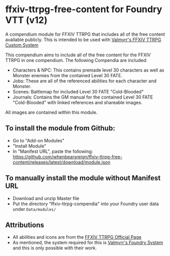 # ffxiv-ttrpg-free-content for Foundry VTT (v12)
A compendium module for FFXIV TTRPG that includes all of the free content available publicly. This is intended to be used with [Valmyrr's FFXIV TTRPG Custom System](https://github.com/Valamyrr/FFxivTTRPG)

This compendium aims to include all of the free content for the FFXIV TTRPG in one compendium. The following Compendia are included:
- Characters & NPC: This contains premade level 30 characters as well as Monster enemies from the contained Level 30 FATE.
- Jobs: These are all of the referenced abilities for each character and Monster.
- Scenes: Battlemap for included Level 30 FATE "Cold-Blooded"
- Journals: Contains the GM manual for the contained Level 30 FATE "Cold-Blooded" with linked references and shareable images.

All images are contained within this module.

## To install the module from Github:

  - Go to "Add-on Modules"
  - "Install Module"
  - In "Manifest URL", paste the following: https://github.com/whenbearsreign/ffxiv-ttrpg-free-content/releases/latest/download/module.json

## To manually install the module without Manifest URL

  - Download and unzip Master file
  - Put the directory "ffxiv-ttrpg-compendia" into your Foundry user data under `Data/modules/`

## Attributions
  - All abilities and icons are from the [FFXIV TTRPG Official Page](https://www.square-enix-shop.com/ffxivttrpg/en/)
  - As mentioned, the system required for this is [Valmyrr's Foundry System](https://github.com/Valamyrr/FFxivTTRPG) and this is only possible with their work.
